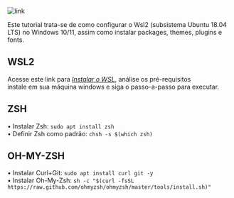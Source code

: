 ![link](https://assets.ubuntu.com/v1/ad89548e-ubuntu-on-wsl.png)

Este tutorial trata-se de como configurar o Wsl2 (subsistema Ubuntu 18.04 LTS) no Windows 10/11, assim como instalar packages, themes, plugins e fonts.

## WSL2

Acesse este link para _[Instalar o WSL](https://docs.microsoft.com/pt-br/windows/wsl/install)_, análise os pré-requisitos <br> instale em sua máquina windows e siga o passo-a-passo para executar.

## ZSH

• Instalar Zsh: `sudo apt install zsh`<br>
• Definir Zsh como padrão: `chsh -s $(which zsh)`

## OH-MY-ZSH

• Instalar Curl+Git: `sudo apt install curl git -y`<br>
• Instalar Oh-My-Zsh: `sh -c "$(curl -fsSL https://raw.github.com/ohmyzsh/ohmyzsh/master/tools/install.sh)"`
